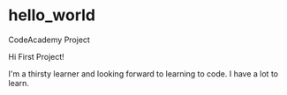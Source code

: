 # hello_world
CodeAcademy Project

Hi First Project!

I'm a thirsty learner and looking forward to learning to code.
I have a lot to learn.
